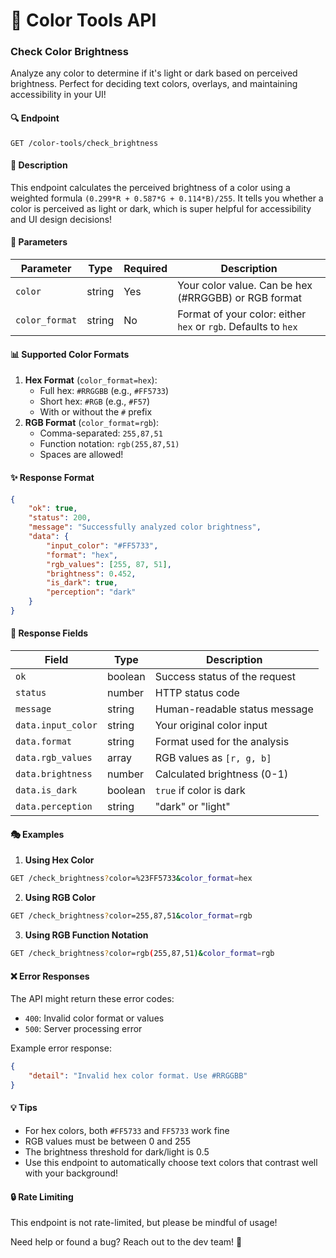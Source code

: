 # 🎨 Color Tools API

### Check Color Brightness

Analyze any color to determine if it's light or dark based on perceived brightness. Perfect for deciding text colors, overlays, and maintaining accessibility in your UI!

#### 🔍 Endpoint

```
GET /color-tools/check_brightness
```

#### 📝 Description

This endpoint calculates the perceived brightness of a color using a weighted formula `(0.299*R + 0.587*G + 0.114*B)/255`. It tells you whether a color is perceived as light or dark, which is super helpful for accessibility and UI design decisions!

#### 🎯 Parameters

| Parameter      | Type   | Required | Description                                                    |
| -------------- | ------ | -------- | -------------------------------------------------------------- |
| `color`        | string | Yes      | Your color value. Can be hex (#RRGGBB) or RGB format           |
| `color_format` | string | No       | Format of your color: either `hex` or `rgb`. Defaults to `hex` |

#### 📊 Supported Color Formats

1. **Hex Format** (`color_format=hex`):
    - Full hex: `#RRGGBB` (e.g., `#FF5733`)
    - Short hex: `#RGB` (e.g., `#F57`)
    - With or without the `#` prefix
2. **RGB Format** (`color_format=rgb`):
    - Comma-separated: `255,87,51`
    - Function notation: `rgb(255,87,51)`
    - Spaces are allowed!

#### ✨ Response Format

```json
{
    "ok": true,
    "status": 200,
    "message": "Successfully analyzed color brightness",
    "data": {
        "input_color": "#FF5733",
        "format": "hex",
        "rgb_values": [255, 87, 51],
        "brightness": 0.452,
        "is_dark": true,
        "perception": "dark"
    }
}
```

#### 📌 Response Fields

| Field              | Type    | Description                   |
| ------------------ | ------- | ----------------------------- |
| `ok`               | boolean | Success status of the request |
| `status`           | number  | HTTP status code              |
| `message`          | string  | Human-readable status message |
| `data.input_color` | string  | Your original color input     |
| `data.format`      | string  | Format used for the analysis  |
| `data.rgb_values`  | array   | RGB values as `[r, g, b]`     |
| `data.brightness`  | number  | Calculated brightness (0-1)   |
| `data.is_dark`     | boolean | `true` if color is dark       |
| `data.perception`  | string  | "dark" or "light"             |

#### 🎭 Examples

1. **Using Hex Color**

```bash
GET /check_brightness?color=%23FF5733&color_format=hex
```

2. **Using RGB Color**

```bash
GET /check_brightness?color=255,87,51&color_format=rgb
```

3. **Using RGB Function Notation**

```bash
GET /check_brightness?color=rgb(255,87,51)&color_format=rgb
```

#### ❌ Error Responses

The API might return these error codes:

- `400`: Invalid color format or values
- `500`: Server processing error

Example error response:

```json
{
    "detail": "Invalid hex color format. Use #RRGGBB"
}
```

#### 💡 Tips

- For hex colors, both `#FF5733` and `FF5733` work fine
- RGB values must be between 0 and 255
- The brightness threshold for dark/light is 0.5
- Use this endpoint to automatically choose text colors that contrast well with your background!

#### 🔒 Rate Limiting

This endpoint is not rate-limited, but please be mindful of usage!

Need help or found a bug? Reach out to the dev team! 🚀
